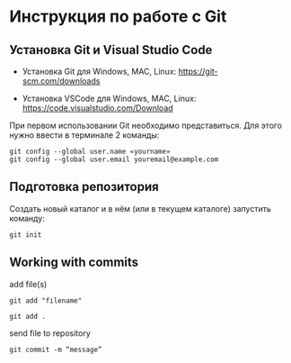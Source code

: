 # Инструкция по работе с Git

## Установка Git и Visual Studio Code

* Установка Git для Windows, MAC, Linux: https://git-scm.com/downloads

* Установка VSCode для Windows, MAC, Linux: https://code.visualstudio.com/Download

При первом использовании Git необходимо представиться.  Для этого нужно ввести в терминале 2 команды:
```
git config --global user.name «yourname»
git config --global user.email youremail@example.com
```
## Подготовка репозитория

Создать новый каталог и в нём (или в текущем каталоге) запустить команду:

```
git init
```
## Working with commits

add file(s)

```
git add "filename"

git add .
```
send file to repository
```
git commit -m “message”
```
